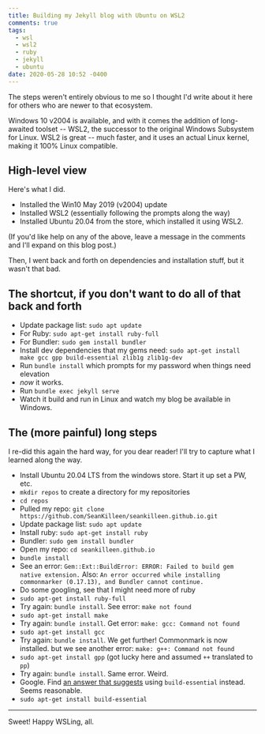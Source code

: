 ```yaml
---
title: Building my Jekyll blog with Ubuntu on WSL2
comments: true
tags:
  - wsl
  - wsl2
  - ruby
  - jekyll
  - ubuntu
date: 2020-05-28 10:52 -0400
---
```

The steps weren't entirely obvious to me so I thought I'd write about it here for others who are newer to that ecosystem.

Windows 10 v2004 is available, and with it comes the addition of long-awaited toolset -- WSL2, the successor to the original Windows Subsystem for Linux. WSL2 is great -- much faster, and it uses an actual Linux kernel, making it 100% Linux compatible. 

## High-level view 

Here's what I did.

* Installed the Win10 May 2019 (v2004) update
* Installed WSL2 (essentially following the prompts along the way)
* Installed Ubuntu 20.04 from the store, which installed it using WSL2.

(If you'd like help on any of the above, leave a message in the comments and I'll expand on this blog post.)

Then, I went back and forth on dependencies and installation stuff, but it wasn't that bad.

## The shortcut, if you don't want to do all of that back and forth

* Update package list: `sudo apt update`
* For Ruby: `sudo apt-get install ruby-full`
* For Bundler: `sudo gem install bundler`
* Install dev dependencies that my gems need: `sudo apt-get install make gcc gpp build-essential zlib1g zlib1g-dev`
* Run `bundle install` which prompts for my password when things need elevation
* _now_ it works.
* Run `bundle exec jekyll serve`
* Watch it build and run in Linux and watch my blog be available in Windows.

## The (more painful) long steps

I re-did this again the hard way, for you dear reader! I'll try to capture what I learned along the way.

* Install Ubuntu 20.04 LTS from the windows store. Start it up set a PW, etc.
* `mkdir repos` to create a directory for my repositories
* `cd repos`
* Pulled my repo: `git clone https://github.com/SeanKilleen/seankilleen.github.io.git`
* Update package list: `sudo apt update`
* Install ruby: `sudo apt-get install ruby`
* Bundler: `sudo gem install bundler`
* Open my repo: `cd seankilleen.github.io`
* `bundle install`
* See an error: `Gem::Ext::BuildError: ERROR: Failed to build gem native extension.` Also: `An error occurred while installing commonmarker (0.17.13), and Bundler cannot continue.`
* Do some googling, see that I might need more of ruby
* `sudo apt-get install ruby-full`
* Try again: `bundle install`. See error: `make not found`
* `sudo apt-get install make`
* Try again: `bundle install`. Get error: `make: gcc: Command not found`
* `sudo apt-get install gcc`
* Try again: `bundle install`. We get further! Commonmark is now installed. but we see another error: `make: g++: Command not found`
* `sudo apt-get install gpp` (got lucky here and assumed `++` translated to `pp`)
* Try again: `bundle install`. Same error. Weird.
* Google. Find [an answer that suggests](https://askubuntu.com/questions/284779/g-installation) using `build-essential` instead. Seems reasonable.
* `sudo apt-get install build-essential`


---

Sweet! Happy WSLing, all.
